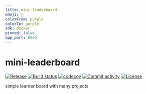 ```yaml
---
title: mini-leaderboard
emoji: 🤖
colorFrom: purple
colorTo: purple
sdk: docker
pinned: false
app_port: 8909
---
```


# mini-leaderboard

[![Release](https://img.shields.io/github/v/release/wh1isper/mini-leaderboard)](https://img.shields.io/github/v/release/wh1isper/mini-leaderboard)
[![Build status](https://img.shields.io/github/actions/workflow/status/wh1isper/mini-leaderboard/main.yml?branch=main)](https://github.com/wh1isper/mini-leaderboard/actions/workflows/main.yml?query=branch%3Amain)
[![codecov](https://codecov.io/gh/wh1isper/mini-leaderboard/branch/main/graph/badge.svg)](https://codecov.io/gh/wh1isper/mini-leaderboard)
[![Commit activity](https://img.shields.io/github/commit-activity/m/wh1isper/mini-leaderboard)](https://img.shields.io/github/commit-activity/m/wh1isper/mini-leaderboard)
[![License](https://img.shields.io/github/license/wh1isper/mini-leaderboard)](https://img.shields.io/github/license/wh1isper/mini-leaderboard)

simple learder board with many projects
